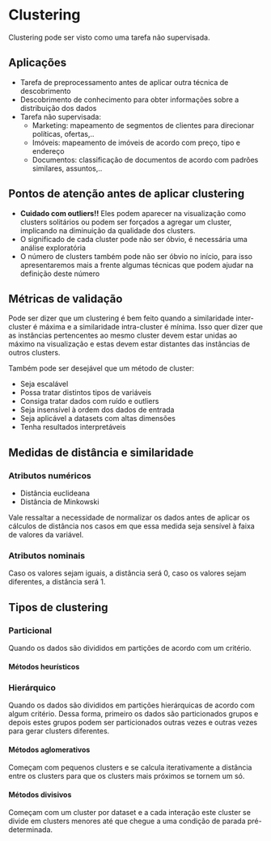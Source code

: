 # Clustering

Clustering pode ser visto como uma tarefa não supervisada.

## Aplicações
- Tarefa de preprocessamento antes de aplicar outra técnica de descobrimento
- Descobrimento de conhecimento para obter informações sobre a distribuição dos dados
- Tarefa não supervisada:
  -  Marketing: mapeamento de segmentos de clientes para direcionar políticas, ofertas,..
  -  Imóveis: mapeamento de imóveis de acordo com preço, tipo e endereço
  -  Documentos: classificação de documentos de acordo com padrões similares, assuntos,..

## Pontos de atenção antes de aplicar clustering
- **Cuidado com outliers!!** Eles podem aparecer na visualização como clusters solitários ou podem ser forçados a agregar um cluster, implicando na diminuição da qualidade dos clusters.
- O significado de cada cluster pode não ser óbvio, é necessária uma análise exploratória
- O número de clusters também pode não ser óbvio no início, para isso apresentaremos mais a frente algumas técnicas que podem ajudar na definição deste número

## Métricas de validação

Pode ser dizer que um clustering é bem feito quando a similaridade inter-cluster é máxima e a similaridade intra-cluster é mínima. Isso quer dizer que as instâncias pertencentes ao mesmo cluster devem estar unidas ao máximo na visualização e estas devem estar distantes das instâncias de outros clusters.

Também pode ser desejável que um método de cluster:
- Seja escalável
- Possa tratar distintos tipos de variáveis
- Consiga tratar dados com ruído e outliers
- Seja insensível à ordem dos dados de entrada
- Seja aplicável a datasets com altas dimensões
- Tenha resultados interpretáveis

## Medidas de distância e similaridade

### Atributos numéricos
- Distância euclideana
- Distância de Minkowski

Vale ressaltar a necessidade de normalizar os dados antes de aplicar os cálculos de distância nos casos em que essa medida seja sensível à faixa de valores da variável.

### Atributos nominais
Caso os valores sejam iguais, a distância será 0, caso os valores sejam diferentes, a distância será 1.


## Tipos de clustering
### Particional
Quando os dados são divididos em partições de acordo com um critério.

#### Métodos heurísticos
#### 

### Hierárquico
Quando os dados são divididos em partições hierárquicas de acordo com algum critério. Dessa forma, primeiro os dados são particionados grupos e depois estes grupos podem ser particionados outras vezes e outras vezes para gerar clusters diferentes.
 
#### Métodos aglomerativos
Começam com pequenos clusters e se calcula iterativamente a distância entre os clusters para que os clusters mais próximos se tornem um só.

#### Métodos divisivos
Começam com um cluster por dataset e a cada interação este cluster se divide em clusters menores até que chegue a uma condição de parada pré-determinada.
<!-- ### Baseados em densidade
### Baseados em grades
### Baseados em modelos -->

